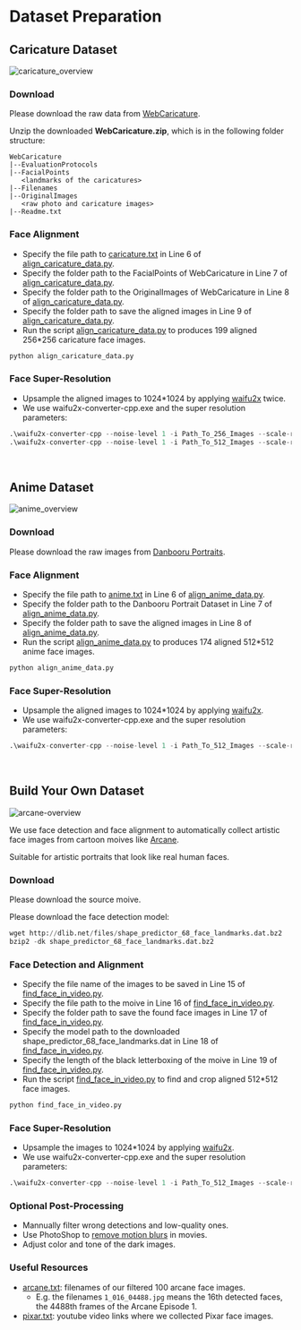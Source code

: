 # Dataset Preparation

## Caricature Dataset

![caricature_overview](https://user-images.githubusercontent.com/18130694/158067472-812df136-a4d2-485b-985c-09be27608fe3.jpg)

### Download
 
Please download the raw data from [WebCaricature](https://cs.nju.edu.cn/rl/WebCaricature.htm).

Unzip the downloaded **WebCaricature.zip**, which is in the following folder structure:
```
WebCaricature
|--EvaluationProtocols
|--FacialPoints
   <landmarks of the caricatures>
|--Filenames
|--OriginalImages
   <raw photo and caricature images>
|--Readme.txt
```

### Face Alignment

* Specify the file path to [caricature.txt](./caricature.txt) in Line 6 of [align_caricature_data.py](./align_caricature_data.py).
* Specify the folder path to the FacialPoints of WebCaricature in Line 7 of [align_caricature_data.py](./align_caricature_data.py).
* Specify the folder path to the OriginalImages of WebCaricature in Line 8 of [align_caricature_data.py](./align_caricature_data.py).
* Specify the folder path to save the aligned images in Line 9 of [align_caricature_data.py](./align_caricature_data.py).
* Run the script [align_caricature_data.py](./align_caricature_data.py) to produces 199 aligned 256\*256 caricature face images. 
```python
python align_caricature_data.py
```

### Face Super-Resolution

* Upsample the aligned images to 1024\*1024 by applying [waifu2x](https://github.com/YukihoAA/waifu2x_snowshell/releases) twice.
* We use waifu2x-converter-cpp.exe and the super resolution parameters:
```python
.\waifu2x-converter-cpp --noise-level 1 -i Path_To_256_Images --scale-ratio 2 -r 1 -o Path_To_512_Images -g 1 -a 0
.\waifu2x-converter-cpp --noise-level 1 -i Path_To_512_Images --scale-ratio 2 -r 1 -o Path_To_1024_Images -g 1 -a 0
```

<br/>

## Anime Dataset

![anime_overview](https://user-images.githubusercontent.com/18130694/158095492-e5533fe2-586a-419b-a03d-bee6970a243f.jpg)

### Download
 
Please download the raw images from [Danbooru Portraits](https://www.gwern.net/Crops#danbooru2019-portraits).

### Face Alignment

* Specify the file path to [anime.txt](./anime.txt) in Line 6 of [align_anime_data.py](./align_anime_data.py).
* Specify the folder path to the Danbooru Portrait Dataset in Line 7 of [align_anime_data.py](./align_anime_data.py).
* Specify the folder path to save the aligned images in Line 8 of [align_anime_data.py](./align_anime_data.py).
* Run the script [align_anime_data.py](./align_anime_data.py) to produces 174 aligned 512\*512 anime face images. 
```python
python align_anime_data.py
```

### Face Super-Resolution

* Upsample the aligned images to 1024\*1024 by applying [waifu2x](https://github.com/YukihoAA/waifu2x_snowshell/releases).
* We use waifu2x-converter-cpp.exe and the super resolution parameters:
```python
.\waifu2x-converter-cpp --noise-level 1 -i Path_To_512_Images --scale-ratio 2 -r 1 -o Path_To_1024_Images -g 1 -a 0
```

<br/>

## Build Your Own Dataset

![arcane-overview](https://user-images.githubusercontent.com/18130694/158124926-2e53861d-3814-485d-ad9f-d45a339dd7fe.jpg)


We use face detection and face alignment to automatically collect artistic face images from cartoon moives like [Arcane](https://www.netflix.com/sg/title/81435684?source=35).

Suitable for artistic portraits that look like real human faces.

### Download
 
Please download the source moive.

Please download the face detection model:
```python
wget http://dlib.net/files/shape_predictor_68_face_landmarks.dat.bz2
bzip2 -dk shape_predictor_68_face_landmarks.dat.bz2
```
### Face Detection and Alignment

* Specify the file name of the images to be saved in Line 15 of [find_face_in_video.py](./find_face_in_video.py).
* Specify the file path to the moive in Line 16 of [find_face_in_video.py](./find_face_in_video.py).
* Specify the folder path to save the found face images in Line 17 of [find_face_in_video.py](./find_face_in_video.py).
* Specify the model path to the downloaded shape_predictor_68_face_landmarks.dat in Line 18 of [find_face_in_video.py](./find_face_in_video.py).
* Specify the length of the black letterboxing of the moive in Line 19 of [find_face_in_video.py](./find_face_in_video.py).
* Run the script [find_face_in_video.py](./find_face_in_video.py) to find and crop aligned 512\*512 face images. 
```python
python find_face_in_video.py
```

### Face Super-Resolution

* Upsample the images to 1024\*1024 by applying [waifu2x](https://github.com/YukihoAA/waifu2x_snowshell/releases).
* We use waifu2x-converter-cpp.exe and the super resolution parameters:
```python
.\waifu2x-converter-cpp --noise-level 1 -i Path_To_512_Images --scale-ratio 2 -r 1 -o Path_To_1024_Images -g 1 -a 0
```

### Optional Post-Processing

* Mannually filter wrong detections and low-quality ones.
* Use PhotoShop to [remove motion blurs](https://helpx.adobe.com/sg/photoshop/using/reduce-camera-shake-induced-blurring.html) in movies.
* Adjust color and tone of the dark images.

### Useful Resources

* [arcane.txt](./arcane.txt): filenames of our filtered 100 arcane face images.
  - E.g. the filenames `1_016_04488.jpg` means the 16th detected faces, the 4488th frames of the Arcane Episode 1.
* [pixar.txt](./pixar.txt): youtube video links where we collected Pixar face images.
